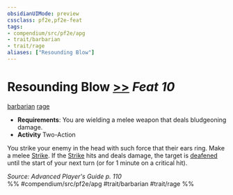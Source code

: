 ```yaml
---
obsidianUIMode: preview
cssclass: pf2e,pf2e-feat
tags:
- compendium/src/pf2e/apg
- trait/barbarian
- trait/rage
aliases: ["Resounding Blow"]
---
```

# Resounding Blow  [>>](/rules/core-rulebook/chapter-9-playing-the-game.md#Actions "Two-Action") *Feat 10*  
[barbarian](/rules/traits/barbarian.md)  [rage](/rules/traits/rage.md)  

- **Requirements**: You are wielding a melee weapon that deals bludgeoning damage.
- **Activity** Two-Action

You strike your enemy in the head with such force that their ears ring. Make a melee [Strike](/rules/actions/strike.md). If the [Strike](/rules/actions/strike.md) hits and deals damage, the target is [deafened](/rules/conditions.md#Deafened) until the start of your next turn (or for 1 minute on a critical hit).

*Source: Advanced Player's Guide p. 110*  
%% #compendium/src/pf2e/apg #trait/barbarian #trait/rage %%
